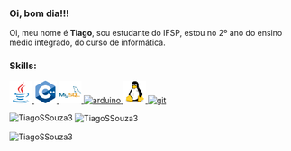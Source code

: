 ### Oi, bom dia!!!

Oi, meu nome é <b>Tiago</b>, sou estudante do IFSP, estou no 2º ano do ensino medio integrado, do curso de informática.

<h3 align="left">Skills:</h3>
<p align="left"> 
  <a href="https://www.java.com" target="_blank" rel="noreferrer"> <img src="https://raw.githubusercontent.com/devicons/devicon/master/icons/java/java-original.svg" alt="java" width="40" height="40"/> </a> 
  <a href="https://www.w3schools.com/cpp/" target="_blank" rel="noreferrer"> <img src="https://raw.githubusercontent.com/devicons/devicon/master/icons/cplusplus/cplusplus-original.svg" alt="cplusplus" width="40" height="40"/> </a> 
  <a href="https://www.mysql.com/" target="_blank" rel="noreferrer"> <img src="https://raw.githubusercontent.com/devicons/devicon/master/icons/mysql/mysql-original-wordmark.svg" alt="mysql" width="40" height="40"/> </a> 
  <a href="https://www.arduino.cc/" target="_blank" rel="noreferrer"> <img src="https://cdn.worldvectorlogo.com/logos/arduino-1.svg" alt="arduino" width="40" height="40"/> </a> 
  <a href="https://www.linux.org/" target="_blank" rel="noreferrer"> <img src="https://raw.githubusercontent.com/devicons/devicon/master/icons/linux/linux-original.svg" alt="linux" width="40" height="40"/> </a> 
  <a href="https://git-scm.com/" target="_blank" rel="noreferrer"> <img src="https://www.vectorlogo.zone/logos/git-scm/git-scm-icon.svg" alt="git" width="40" height="40"/> </a> 
</p>

<p><img align="left" src="https://github-readme-stats.vercel.app/api/top-langs?username=TiagoSSouza3&show_icons=true&locale=en&layout=compact" alt="TiagoSSouza3" /></p>

<p>&nbsp;<img align="center" src="https://github-readme-stats.vercel.app/api?username=TiagoSSouza3&show_icons=true&locale=en" alt="TiagoSSouza3" /></p>

<p><img align="center" src="https://github-readme-streak-stats.herokuapp.com/?user=TiagoSSouza3&" alt="TiagoSSouza3" /></p>
